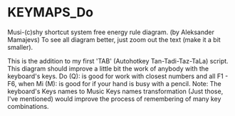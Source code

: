 # KEYMAPS_Do
Musi-(c)shy shortcut system free energy rule diagram. (by Aleksander Mamajevs)
To see all diagram better, just zoom out the text (make it a bit smaller).

This is the addition to my first 'TAB' (Autohotkey Tan-Tadi-Taz-TaLa) script.
This diagram should improve a little bit the work of anybody with the keyboard's keys.
Do (Q): is good for work with closest numbers and all F1 - F6,
when Mi (M): is good for if your hand is busy with a pencil.
Note:
The keyboard's Keys names to Music Keys names transformation (Just those, I've mentioned) would improve the process of remembering of many key combinations.
